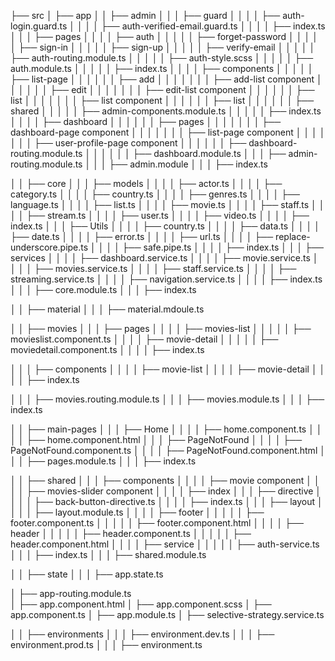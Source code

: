 ├── src
│ ├── app
│ │ ├── admin
│ │ │ ├── guard
│ │ │ │ ├── auth-login.guard.ts
│ │ │ │ ├── auth-verified-email.guard.ts
│ │ │ │ ├── index.ts
│ │ │ ├── pages
│ │ │ │ ├── auth
│ │ │ │ │ ├── forget-password
│ │ │ │ │ ├── sign-in
│ │ │ │ │ ├── sign-up
│ │ │ │ │ ├── verify-email
│ │ │ │ │ ├── auth-routing.module.ts
│ │ │ │ │ ├── auth-style.scss
│ │ │ │ │ ├── auth.module.ts
│ │ │ │ │ ├── index.ts
│ │ │ │ ├── components
│ │ │ │ │ ├── list-page
│ │ │ │ │ │ ├── add
│ │ │ │ │ │ │ ├── add-list component
│ │ │ │ │ │ ├── edit
│ │ │ │ │ │ │ ├── edit-list component
│ │ │ │ │ │ ├── list
│ │ │ │ │ │ │ ├── list component
│ │ │ │ │ │ ├── list
│ │ │ │ │ │ ├── shared
│ │ │ │ │ ├── admin-components.module.ts
│ │ │ │ │ ├── index.ts
│ │ │ │ ├── dashboard
│ │ │ │ │ │ ├── pages
│ │ │ │ │ │ │ ├── dashboard-page component
│ │ │ │ │ │ │ ├── list-page component
│ │ │ │ │ │ │ ├── user-profile-page component
│ │ │ │ │ │ ├── dashboard-routing.module.ts
│ │ │ │ │ │ ├── dashboard.module.ts
│ │ │ ├── admin-routing.module.ts
│ │ │ ├── admin.module
│ │ │ ├── index.ts

│ │ ├── core
│ │ │ ├── models
│ │ │ │ ├── actor.ts
│ │ │ │ ├── category.ts
│ │ │ │ ├── country.ts
│ │ │ │ ├── genres.ts
│ │ │ │ ├── language.ts
│ │ │ │ ├── list.ts
│ │ │ │ ├── movie.ts
│ │ │ │ ├── staff.ts
│ │ │ │ ├── stream.ts
│ │ │ │ ├── user.ts
│ │ │ │ ├── video.ts
│ │ │ │ ├── index.ts
│ │ │ ├── Utils
│ │ │ │ ├── country.ts
│ │ │ │ ├── data.ts
│ │ │ │ ├── date.ts
│ │ │ │ ├── error.ts
│ │ │ │ ├── url.ts
│ │ │ │ ├── replace-underscore.pipe.ts
│ │ │ │ ├── safe.pipe.ts
│ │ │ │ ├── index.ts
│ │ │ ├── services
│ │ │ │ ├── dashboard.service.ts
│ │ │ │ ├── movie.service.ts
│ │ │ │ ├── movies.service.ts
│ │ │ │ ├── staff.service.ts
│ │ │ │ ├── streaming.service.ts
│ │ │ │ ├── navigation.service.ts
│ │ │ │ ├── index.ts
│ │ │ ├── core.module.ts
│ │ │ ├── index.ts

│ │ ├── material
│ │ │ ├── material.mdoule.ts

│ │ ├── movies
│ │ │ ├── pages
│ │ │ │ ├── movies-list
│ │ │ │ │ ├── movieslist.component.ts
│ │ │ │ ├── movie-detail
│ │ │ │ │ ├── moviedetail.component.ts
│ │ │ │ ├── index.ts

│ │ │ ├── components
│ │ │ │ ├── movie-list
│ │ │ │ ├── movie-detail
│ │ │ │ ├── index.ts

│ │ │ ├── movies.routing.module.ts
│ │ │ ├── movies.module.ts
│ │ │ ├── index.ts

│ │ ├── main-pages
│ │ │ ├── Home
│ │ │ │ ├── home.component.ts
│ │ │ │ ├── home.component.html
│ │ │ ├── PageNotFound
│ │ │ │ ├── PageNotFound.component.ts
│ │ │ │ ├── PageNotFound.component.html
│ │ │ ├── pages.module.ts
│ │ │ ├── index.ts

│ │ ├── shared
│ │ │ ├── components
│ │ │ │ ├── movie component
│ │ │ │ ├── movies-slider component
│ │ │ │ ├── index
│ │ │ ├── directive
│ │ │ │ ├── back-button-directive.ts
│ │ │ │ ├── index.ts
│ │ │ ├── layout
│ │ │ │ ├── layout.module.ts
│ │ │ │ ├── footer
│ │ │ │ │ ├── footer.component.ts
│ │ │ │ │ ├── footer.component.html
│ │ │ │ ├── header
│ │ │ │ │ ├── header.component.ts
│ │ │ │ │ ├── header.component.html
│ │ │ │ ├── service
│ │ │ │ │ ├── auth-service.ts
│ │ │ ├── index.ts
│ │ │ ├── shared.module.ts

│ │ ├── state
│ │ │ ├── app.state.ts

│ ├── app-routing.module.ts  
│ ├── app.component.html
│ ├── app.component.scss
│ ├── app.component.ts
│ ├── app.module.ts
│ ├── selective-strategy.service.ts

│ │ ├── environments
│ │ │ ├── environment.dev.ts
│ │ │ ├── environment.prod.ts
│ │ │ ├── environment.ts
